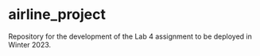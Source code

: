 # airline_project
Repository for the development of the Lab 4 assignment to be deployed in Winter 2023.
